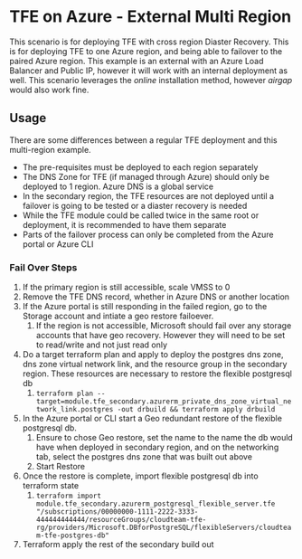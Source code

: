 # TFE on Azure - External Multi Region
This scenario is for deploying TFE with cross region Diaster Recovery. This is for deploying TFE to one Azure region, and being able to failover to the paired Azure region. This example is an external with an Azure Load Balancer and Public IP, however it will work with an internal deployment as well. This scenario leverages the _online_ installation method, however _airgap_ would also work fine.

## Usage

There are some differences between a regular TFE deployment and this multi-region example.

- The pre-requisites must be deployed to each region separately
- The DNS Zone for TFE (if managed through Azure) should only be deployed to 1 region. Azure DNS is a global service
- In the secondary region, the TFE resources are not deployed until a failover is going to be tested or a diaster recovery is needed
- While the TFE  module could be called twice in the same root or deployment, it is recommended to have them separate
- Parts of the failover process can only be completed from the Azure portal or Azure CLI

### Fail Over Steps

1. If the primary region is still accessible, scale VMSS to 0
2. Remove the TFE DNS record, whether in Azure DNS or another location
3. If the Azure portal is still responding in the failed region, go to the Storage account and intiate a geo restore failoever.
   1. If the region is not accessible, Microsoft should fail over any storage accounts that have geo recovery. However they will need to be set to read/write and not just read only
4. Do a target terraform plan and apply to deploy the postgres dns zone, dns zone virtual network link, and the resource group in the secondary region. These resources are necessary to restore the flexible postgresql db 
   1. `terraform plan --target=module.tfe_secondary.azurerm_private_dns_zone_virtual_network_link.postgres -out drbuild && terraform apply drbuild`
5. In the Azure portal or CLI start a Geo redundant restore of the flexible postgresql  db.
   1. Ensure to chose Geo restore, set the name to the name the db would have when deployed in secondary region, and on the networking tab, select the postgres dns zone that was built out above
   2. Start Restore
6. Once the restore is complete, import flexible postgresql db into terraform state
   1. `terraform import module.tfe_secondary.azurerm_postgresql_flexible_server.tfe "/subscriptions/00000000-1111-2222-3333-444444444444/resourceGroups/cloudteam-tfe-rg/providers/Microsoft.DBforPostgreSQL/flexibleServers/cloudteam-tfe-postgres-db"`
7. Terraform apply the rest of the secondary build out
